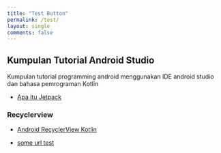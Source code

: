 ```yaml
---
title: "Test Button"
permalink: /test/
layout: single
comments: false
---
```


## Kumpulan Tutorial Android Studio

Kumpulan tutorial programming android menggunakan IDE android studio dan bahasa pemrograman Kotlin

- [Apa itu Jetpack](https://pratamawijaya.com/programming/apa-itu-android-jetpack/)

### Recyclerview

- [Android RecyclerView Kotlin](https://pratamawijaya.com/programming/android-recyclerview-kotlin/)

- [some url test](https://linkaja.id/applink/sate)
